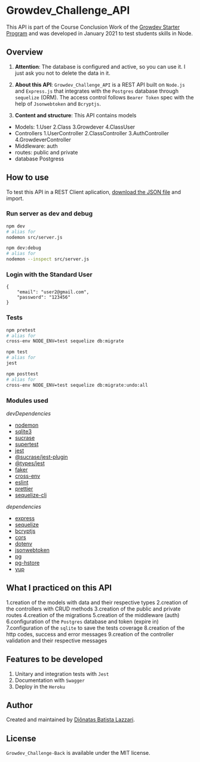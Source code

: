 # Growdev_Challenge_API

This API is part of the Course Conclusion Work of the [Growdev Starter Program](https://www.dropbox.com/s/qea757td5p7zust/certificado.pdf?dl=0) and was developed in January 2021 to test students skills in Node.

## Overview

1. **Attention**: The database is configured and active, so you can use it. I just ask you not to delete the data in it.

2. **About this API**: `Growdev_Challenge_API` is a REST API built on `Node.js` and `Express.js` that integrates with the `Postgres` database through `sequelize` (ORM). The access control follows `Bearer Token` spec with the help of `Jsonwebtoken` and `Bcryptjs`.

3. **Content and structure**: This API contains models
* Models:
  1.User
  2.Class
  3.Growdever
  4.ClassUser
* Controllers
  1.UserController
  2.ClassController
  3.AuthController
  4.GrowdeverController
* Middleware: auth
* routes: public and private
* database Postgress

## How to use

To test this API in a REST Client aplication, 
[download the JSON file](https://www.dropbox.com/s/aiqlov2c5629fd4/Desafio-FullStack-Growdev-BACK.postman_collection.json?dl=0) 
and import.

### Run server as **dev** and **debug**
```sh
npm dev
# alias for
nodemon src/server.js

npm dev:debug
# alias for
nodemon --inspect src/server.js
```

### Login with the Standard User
```
{
    "email": "user2@gmail.com",
    "password": "123456"
}
```

### Tests
```sh
npm pretest
# alias for
cross-env NODE_ENV=test sequelize db:migrate

npm test
# alias for
jest

npm posttest
# alias for
cross-env NODE_ENV=test sequelize db:migrate:undo:all
```

### Modules used
*devDependencies*

* [nodemon](https://www.npmjs.com/package/nodemon)
* [sqlite3](https://www.npmjs.com/package/sqlite3)
* [sucrase](https://www.npmjs.com/package/sucrase)
* [supertest](https://www.npmjs.com/package/supertest)
* [jest](https://www.npmjs.com/package/jest)
* [@sucrase/jest-plugin](https://www.npmjs.com/package/@sucrase/jest-plugin)
* [@types/jest](https://www.npmjs.com/package/@types/jest)
* [faker](https://www.npmjs.com/package/faker)
* [cross-env](https://www.npmjs.com/package/cross-env)
* [eslint](https://www.npmjs.com/package/eslint)
* [prettier](https://www.npmjs.com/package/prettier)
* [sequelize-cli](https://www.npmjs.com/package/sequelize-cli)

*dependencies*

* [express](https://www.npmjs.com/package/express)
* [sequelize](https://www.npmjs.com/package/sequelize)
* [bcryptjs](https://www.npmjs.com/package/bcryptjs)
* [cors](https://www.npmjs.com/package/cors)
* [dotenv](https://www.npmjs.com/package/dotenv)
* [jsonwebtoken](https://www.npmjs.com/package/jsonwebtoken)
* [pg](https://www.npmjs.com/package/pg)
* [pg-hstore](https://www.npmjs.com/package/pg-hstore)
* [yup](https://www.npmjs.com/package/yup)

## What I practiced on this API

1.creation of the models with data and their respective types
2.creation of the controllers with CRUD methods
3.creation of the public and private routes
4.creation of the migrations
5.creation of the middleware (auth)
6.configuration of the `Postgres` database and token (expire in)
7.configuration of the `sqlite` to save the tests coverage
8.creation of the http codes, success and error messages
9.creation of the controller validation and their respective messages

## Features to be developed
1. Unitary and integration tests with `Jest`
2. Documentation with `Swagger`
3. Deploy in the `Heroku`

## Author
Created and maintained by [Diônatas Batista Lazzari](https://www.linkedin.com/in/dionatas-lazzari-dev/).

## License
`Growdev_Challenge-Back` is available under the MIT license.

